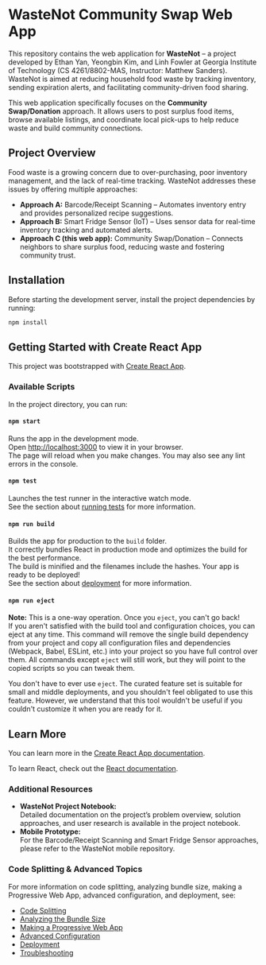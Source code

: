 # WasteNot Community Swap Web App

This repository contains the web application for **WasteNot** – a project developed by Ethan Yan, Yeongbin Kim, and Linh Fowler at Georgia Institute of Technology (CS 4261/8802-MAS, Instructor: Matthew Sanders). WasteNot is aimed at reducing household food waste by tracking inventory, sending expiration alerts, and facilitating community-driven food sharing.

This web application specifically focuses on the **Community Swap/Donation** approach. It allows users to post surplus food items, browse available listings, and coordinate local pick-ups to help reduce waste and build community connections.

## Project Overview

Food waste is a growing concern due to over-purchasing, poor inventory management, and the lack of real-time tracking. WasteNot addresses these issues by offering multiple approaches:

- **Approach A:** Barcode/Receipt Scanning – Automates inventory entry and provides personalized recipe suggestions.
- **Approach B:** Smart Fridge Sensor (IoT) – Uses sensor data for real-time inventory tracking and automated alerts.
- **Approach C (this web app):** Community Swap/Donation – Connects neighbors to share surplus food, reducing waste and fostering community trust.

## Installation

Before starting the development server, install the project dependencies by running:

```bash
npm install
```

## Getting Started with Create React App

This project was bootstrapped with [Create React App](https://github.com/facebook/create-react-app).

### Available Scripts

In the project directory, you can run:

#### `npm start`

Runs the app in the development mode.  
Open [http://localhost:3000](http://localhost:3000) to view it in your browser.  
The page will reload when you make changes. You may also see any lint errors in the console.

#### `npm test`

Launches the test runner in the interactive watch mode.  
See the section about [running tests](https://facebook.github.io/create-react-app/docs/running-tests) for more information.

#### `npm run build`

Builds the app for production to the `build` folder.  
It correctly bundles React in production mode and optimizes the build for the best performance.  
The build is minified and the filenames include the hashes. Your app is ready to be deployed!  
See the section about [deployment](https://facebook.github.io/create-react-app/docs/deployment) for more information.

#### `npm run eject`

**Note:** This is a one-way operation. Once you `eject`, you can't go back!  
If you aren't satisfied with the build tool and configuration choices, you can eject at any time. This command will remove the single build dependency from your project and copy all configuration files and dependencies (Webpack, Babel, ESLint, etc.) into your project so you have full control over them. All commands except `eject` will still work, but they will point to the copied scripts so you can tweak them.

You don't have to ever use `eject`. The curated feature set is suitable for small and middle deployments, and you shouldn't feel obligated to use this feature. However, we understand that this tool wouldn't be useful if you couldn't customize it when you are ready for it.

## Learn More

You can learn more in the [Create React App documentation](https://facebook.github.io/create-react-app/docs/getting-started).

To learn React, check out the [React documentation](https://reactjs.org/).

### Additional Resources

- **WasteNot Project Notebook:**  
  Detailed documentation on the project’s problem overview, solution approaches, and user research is available in the project notebook.
- **Mobile Prototype:**  
  For the Barcode/Receipt Scanning and Smart Fridge Sensor approaches, please refer to the WasteNot mobile repository.

### Code Splitting & Advanced Topics

For more information on code splitting, analyzing bundle size, making a Progressive Web App, advanced configuration, and deployment, see:

- [Code Splitting](https://facebook.github.io/create-react-app/docs/code-splitting)
- [Analyzing the Bundle Size](https://facebook.github.io/create-react-app/docs/analyzing-the-bundle-size)
- [Making a Progressive Web App](https://facebook.github.io/create-react-app/docs/making-a-progressive-web-app)
- [Advanced Configuration](https://facebook.github.io/create-react-app/docs/advanced-configuration)
- [Deployment](https://facebook.github.io/create-react-app/docs/deployment)
- [Troubleshooting](https://facebook.github.io/create-react-app/docs/troubleshooting#npm-run-build-fails-to-minify)
